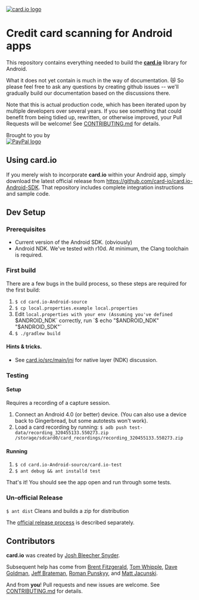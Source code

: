 [![card.io logo](https://raw.githubusercontent.com/card-io/press-kit/master/card_io_logo_200.png "card.io")](https://www.card.io)

Credit card scanning for Android apps
=====================================

This repository contains everything needed to build the [**card.io**](https://card.io) library for Android.

What it does not yet contain is much in the way of documentation. :crying_cat_face: So please feel free to ask any questions by creating github issues -- we'll gradually build our documentation based on the discussions there.

Note that this is actual production code, which has been iterated upon by multiple developers over several years. If you see something that could benefit from being tidied up, rewritten, or otherwise improved, your Pull Requests will be welcome! See [CONTRIBUTING.md](CONTRIBUTING.md) for details.

Brought to you by  
[![PayPal logo](https://raw.githubusercontent.com/card-io/card.io-iOS-source/master/Resources/pp_h_rgb.png)](https://paypal.com/ "PayPal")


Using card.io
-------------

If you merely wish to incorporate **card.io** within your Android app, simply download the latest official release from https://github.com/card-io/card.io-Android-SDK. That repository includes complete integration instructions and sample code.

Dev Setup
---------

### Prerequisites

- Current version of the Android SDK. (obviously)
- Android NDK. We've tested with r10d. At minimum, the Clang toolchain is required.

### First build

There are a few bugs in the build process, so these steps are required for the first build:

1. `$ cd card.io-Android-source`
2. `$ cp local.properties.example local.properties`
3. Edit `local.properties with your env (Assuming you've defined `$ANDROID_NDK` correctly, run `$ echo "$ANDROID_NDK" "$ANDROID_SDK"`
4. `$ ./gradlew build` 

#### Hints & tricks.
- See [card.io/src/main/jni](card.io/src/main/jni) for native layer (NDK) discussion.

### Testing

#### Setup
Requires a recording of a capture session. 

1. Connect an Android 4.0 (or better) device. (You can also use a device back to Gingerbread, but some autotests won't work).
2. Load a card recording by running:
	`$ adb push test-data/recording_320455133.550273.zip /storage/sdcard0/card_recordings/recording_320455133.550273.zip`

#### Running

1. `$ cd card.io-Android-source/card.io-test`
2. `$ ant debug && ant installd test`

That's it! You should see the app open and run through some tests.

### Un-official Release

`$ ant dist` Cleans and builds a zip for distribution

The [official release process](official-release-process.md) is described separately.

Contributors
------------

**card.io** was created by [Josh Bleecher Snyder](https://github.com/josharian/).

Subsequent help has come from [Brent Fitzgerald](https://github.com/burnto/), [Tom Whipple](https://github.com/tomwhipple), [Dave Goldman](https://github.com/dgoldman-ebay), [Jeff Brateman](https://github.com/braebot), [Roman Punskyy](https://github.com/romk1n), and [Matt Jacunski](https://github.com/mattjacunski).

And from **you**! Pull requests and new issues are welcome. See [CONTRIBUTING.md](CONTRIBUTING.md) for details.



